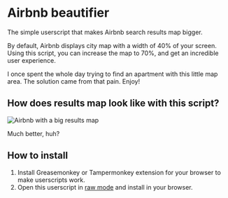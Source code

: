 # Airbnb beautifier
The simple userscript that makes Airbnb search results map bigger.

By default, Airbnb displays city map with a width of 40% of your screen. Using this script, you can increase the map to 70%, and get an incredible user experience.

I once spent the whole day trying to find an apartment with this little map area. The solution came from that pain. Enjoy!

## How does results map look like with this script? ##
![Airbnb with a big results map](https://dl.dropboxusercontent.com/u/17113606/airbnb-gets-better.png)

Much better, huh?

## How to install ##
1. Install Greasemonkey or Tampermonkey extension for your browser to make userscripts work.
2. Open this userscript in [raw mode](https://github.com/docomoz/airbnb-beautifier/raw/master/airbnb-search-beautifier.user.js) and install in your browser.
